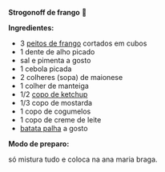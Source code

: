 **Strogonoff de frango** 🐔


**Ingredientes:**

* 3 [peitos de frango](https://www.tudogostoso.com.br/receita/10254-fricasse-de-frango.html) cortados em cubos
* 1 dente de alho picado
* sal e pimenta a gosto
* 1 cebola picada
* 2 colheres (sopa) de maionese
* 1 colher de manteiga
* 1/2 [copo de ketchup](https://blog.tudogostoso.com.br/cardapios/ketchup-caseiro/)
* 1/3 copo de mostarda
* 1 copo de cogumelos
* 1 copo de creme de leite
* [batata palha](https://blog.tudogostoso.com.br/cardapios/receitas-faceis/receitas-com-batata-palha/) a gosto

**Modo de preparo:**

só mistura tudo e coloca na ana maria braga.
